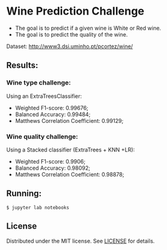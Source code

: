 # Wine Prediction Challenge

- The goal is to predict if a given wine is White or Red wine.
- The goal is to predict the quality of the wine.

Dataset: http://www3.dsi.uminho.pt/pcortez/wine/

## Results:

### Wine type challenge:

Using an ExtraTreesClassifier:

- Weighted F1-score: 0.99676;
- Balanced Accuracy: 0.99484;
- Matthews Correlation Coefficient: 0.99129;

### Wine quality challenge:

Using a Stacked classifier (ExtraTrees + KNN +LR):

- Weighted F1-score: 0.9906;
- Balanced Accuracy: 0.98092;
- Matthews Correlation Coefficient: 0.98878;

## Running:

```
$ jupyter lab notebooks
```

## License

Distributed under the MIT license. See [LICENSE](./LICENSE) for details.
